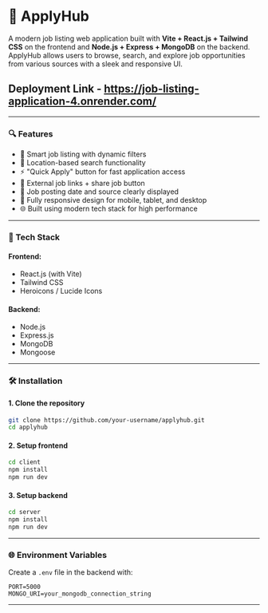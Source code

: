 
# 🧾 ApplyHub

A modern job listing web application built with **Vite + React.js + Tailwind CSS** on the frontend and **Node.js + Express + MongoDB** on the backend.  
ApplyHub allows users to browse, search, and explore job opportunities from various sources with a sleek and responsive UI.

## Deployment Link - https://job-listing-application-4.onrender.com/

---

### 🔍 Features

- 🧠 Smart job listing with dynamic filters  
- 📍 Location-based search functionality  
- ⚡ "Quick Apply" button for fast application access  
- 📎 External job links + share job button  
- 📅 Job posting date and source clearly displayed  
- 📱 Fully responsive design for mobile, tablet, and desktop  
- 🌐 Built using modern tech stack for high performance  

---

### 🚀 Tech Stack

#### Frontend:
- React.js (with Vite)
- Tailwind CSS
- Heroicons / Lucide Icons

#### Backend:
- Node.js
- Express.js
- MongoDB
- Mongoose

---


### 🛠️ Installation

#### 1. Clone the repository

```bash
git clone https://github.com/your-username/applyhub.git
cd applyhub
```

#### 2. Setup frontend

```bash
cd client
npm install
npm run dev
```

#### 3. Setup backend

```bash
cd server
npm install
npm run dev
```

---

### 🌐 Environment Variables

Create a `.env` file in the backend with:

```env
PORT=5000
MONGO_URI=your_mongodb_connection_string
```

---


